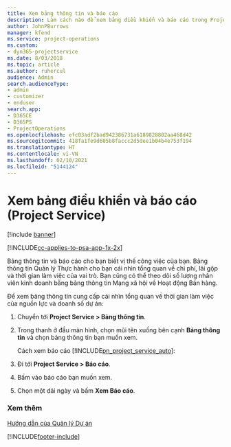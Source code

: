 ```yaml
---
title: Xem bảng thông tin và báo cáo
description: Làm cách nào để xem bảng điều khiển và báo cáo trong Project Service
author: JohnPBurrows
manager: kfend
ms.service: project-operations
ms.custom:
- dyn365-projectservice
ms.date: 8/03/2018
ms.topic: article
ms.author: ruhercul
audience: Admin
search.audienceType:
- admin
- customizer
- enduser
search.app:
- D365CE
- D365PS
- ProjectOperations
ms.openlocfilehash: efc03adf2bad942386731a6189828802aa468d42
ms.sourcegitcommit: 418fa1fe9d605b8faccc2d5dee1b04b4e753f194
ms.translationtype: HT
ms.contentlocale: vi-VN
ms.lasthandoff: 02/10/2021
ms.locfileid: "5144124"
---
```

# <a name="view-dashboards-and-reports-project-service"></a>Xem bảng điều khiển và báo cáo (Project Service)

[!include [banner](../includes/psa-now-project-operations.md)]

[!INCLUDE[cc-applies-to-psa-app-1x-2x](../includes/cc-applies-to-psa-app-1x-2x.md)]

Bảng thông tin và báo cáo cho bạn biết vị thế công việc của bạn. Bảng thông tin Quản lý Thực hành cho bạn cái nhìn tổng quan về chi phí, lãi gộp và thời gian làm việc của vai trò. Bạn cũng có thể theo dõi số lượng nhân viên kinh doanh bằng bảng thông tin Mạng xã hội về Hoạt động Bán hàng.  
  
 Để xem bảng thông tin cung cấp cái nhìn tổng quan về thời gian làm việc của nguồn lực và doanh số dự án:  
  
1. Chuyển tới **Project Service > Bảng thông tin**.  
  
2. Trong thanh ở đầu màn hình, chọn mũi tên xuống bên cạnh **Bảng thông tin** và chọn bảng thông tin bạn muốn xem.  
  
   Cách xem báo cáo [!INCLUDE[pn_project_service_auto](../includes/pn-project-service-auto.md)]:  
  
3. Đi tới **Project Service > Báo cáo**.  
  
4. Bấm vào báo cáo bạn muốn xem.  
  
5. Chọn một dải ngày và bấm **Xem Báo cáo**.  
  
### <a name="see-also"></a>Xem thêm  
 [Hướng dẫn của Quản lý Dự án](../psa/project-manager-guide.md)


[!INCLUDE[footer-include](../includes/footer-banner.md)]